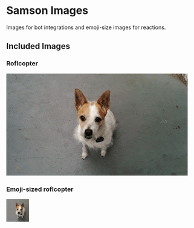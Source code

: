 # Samson Images


Images for bot integrations and emoji-size images for reactions.

## Included Images

### Roflcopter
![samson-roflcopter](gifs/samson-roflcopter.gif)

### Emoji-sized roflcopter
![samson-emoji-roflcopter](gifs/samson-roflcopter-emoji.gif)
